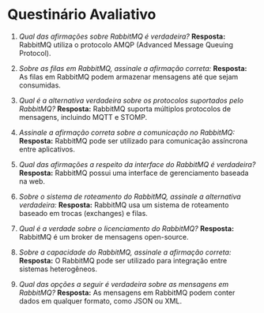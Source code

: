 # Questinário Avaliativo

1. *Qual das afirmações sobre RabbitMQ é verdadeira?* **Resposta:** RabbitMQ utiliza o protocolo AMQP (Advanced Message Queuing Protocol).

2. *Sobre as filas em RabbitMQ, assinale a afirmação correta:* **Resposta:** As filas em RabbitMQ podem armazenar mensagens até que sejam consumidas.

3. *Qual é a alternativa verdadeira sobre os protocolos suportados pelo RabbitMQ?* **Resposta:** RabbitMQ suporta múltiplos protocolos de mensagens, incluindo MQTT e STOMP.

4. *Assinale a afirmação correta sobre a comunicação no RabbitMQ:* **Resposta:** RabbitMQ pode ser utilizado para comunicação assíncrona entre aplicativos.

5. *Qual das afirmações a respeito da interface do RabbitMQ é verdadeira?* **Resposta:** RabbitMQ possui uma interface de gerenciamento baseada na web.

6. *Sobre o sistema de roteamento do RabbitMQ, assinale a alternativa verdadeira:* **Resposta:** RabbitMQ usa um sistema de roteamento baseado em trocas (exchanges) e filas.

7. *Qual é a verdade sobre o licenciamento do RabbitMQ?* **Resposta:** RabbitMQ é um broker de mensagens open-source.

8. *Sobre a capacidade do RabbitMQ, assinale a afirmação correta:* **Resposta:** O RabbitMQ pode ser utilizado para integração entre sistemas heterogêneos.

9. *Qual das opções a seguir é verdadeira sobre as mensagens em RabbitMQ?* **Resposta:** As mensagens em RabbitMQ podem conter dados em qualquer formato, como JSON ou XML.
